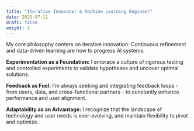 ```yaml
---
title: "Iterative Innovator & Machine Learning Engineer"
date: 2025-07-11
draft: false
weight: 1
---
```

My core philosophy centers on iterative innovation: Continuous refinement and data-driven learning are how to progress AI systems.

**Experimentation as a Foundation:** I embrace a culture of rigorous testing and controlled experiments to validate hypotheses and uncover optimal solutions.

**Feedback as Fuel:** I’m always seeking and integrating feedback loops - from users, data, and cross-functional partners - to constantly enhance performance and user alignment.

**Adaptability as an Advantage:** I recognize that the landscape of technology and user needs is ever-evolving, and maintain flexibility to pivot and optimize.
